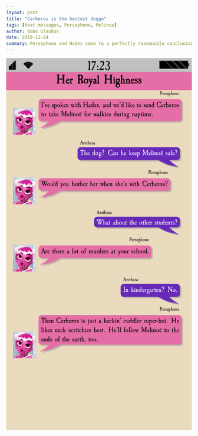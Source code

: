 ```yaml
---
layout: post 
title: "Cerberos is the bestest doggo"
tags: [text-messages, Persephone, Melinoe]
author: Bobo Glaukon
date: 2019-12-24
summary: Persephone and Hades come to a perfectly reasonable conclusion about Melinoe's care at school. Let Cerberos handle it.
---
```



![Cerberos is a good boi](/assets/img/cerberos.png)

